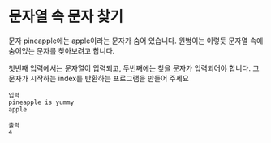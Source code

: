 # 문자열 속 문자 찾기
문자 pineapple에는 apple이라는 문자가 숨어 있습니다.
원범이는 이렇듯 문자열 속에 숨어있는 문자를 찾아보려고 합니다.

첫번째 입력에서는 문자열이 입력되고, 두번째에는 찾을 문자가 입력되어야 합니다.
그 문자가 시작하는 index를 반환하는 프로그램을 만들어 주세요

```
입력
pineapple is yummy
apple

출력
4
```